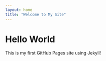 ```yaml
---
layout: home
title: "Welcome to My Site"
---
```


# Hello World

This is my first GitHub Pages site using Jekyll!
